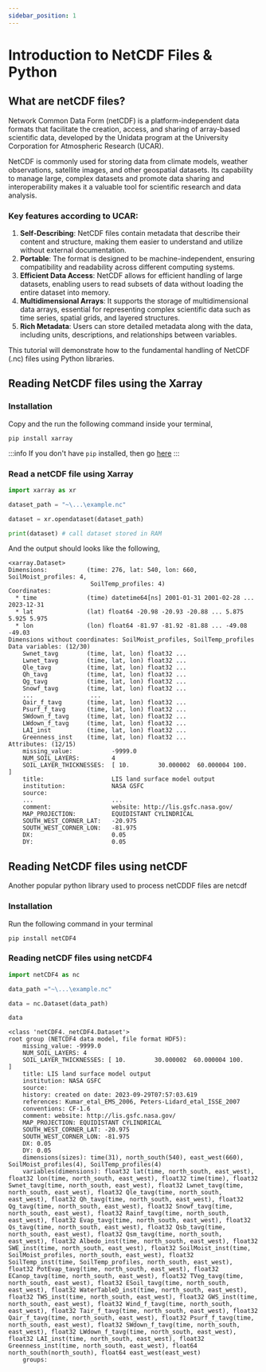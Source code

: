 ```yaml
---
sidebar_position: 1
---
```


# Introduction to NetCDF Files & Python 

## What are netCDF files?

Network Common Data Form (netCDF) is a platform-independent data formats that facilitate the creation, access, and sharing of array-based scientific data, developed by the Unidata program at the University Corporation for Atmospheric Research (UCAR). 

NetCDF is commonly used for storing data from climate models, weather observations, satellite images, and other geospatial datasets. Its capability to manage large, complex datasets and promote data sharing and interoperability makes it a valuable tool for scientific research and data analysis.


### Key features according to UCAR:
1. **Self-Describing**: NetCDF files contain metadata that describe their content and structure, making them easier to understand and utilize without external documentation.
2. **Portable**: The format is designed to be machine-independent, ensuring compatibility and readability across different computing systems.
3. **Efficient Data Access**: NetCDF allows for efficient handling of large datasets, enabling users to read subsets of data without loading the entire dataset into memory.
4. **Multidimensional Arrays**: It supports the storage of multidimensional data arrays, essential for representing complex scientific data such as time series, spatial grids, and layered structures.
5. **Rich Metadata**: Users can store detailed metadata along with the data, including units, descriptions, and relationships between variables.
   
This tutorial will demonstrate how to the fundamental handling of NetCDF (.nc) files using Python libraries.

## Reading NetCDF files using the Xarray

### Installation
Copy and the run the following command inside your terminal,
```terminal title="powershell"
pip install xarray
```
:::info
If you don't have `pip` installed, then go [here](https://pip.pypa.io/en/stable/installation/)
:::

### Read a netCDF file using Xarray

```python
import xarray as xr

dataset_path = "~\...\example.nc"

dataset = xr.opendataset(dataset_path)

print(dataset) # call dataset stored in RAM
```

And the output should looks like the following,

```terminal title="Python 3"
<xarray.Dataset>
Dimensions:           (time: 276, lat: 540, lon: 660, SoilMoist_profiles: 4,
                       SoilTemp_profiles: 4)
Coordinates:
  * time              (time) datetime64[ns] 2001-01-31 2001-02-28 ... 2023-12-31
  * lat               (lat) float64 -20.98 -20.93 -20.88 ... 5.875 5.925 5.975
  * lon               (lon) float64 -81.97 -81.92 -81.88 ... -49.08 -49.03
Dimensions without coordinates: SoilMoist_profiles, SoilTemp_profiles
Data variables: (12/30)
    Swnet_tavg        (time, lat, lon) float32 ...
    Lwnet_tavg        (time, lat, lon) float32 ...
    Qle_tavg          (time, lat, lon) float32 ...
    Qh_tavg           (time, lat, lon) float32 ...
    Qg_tavg           (time, lat, lon) float32 ...
    Snowf_tavg        (time, lat, lon) float32 ...
    ...                ...
    Qair_f_tavg       (time, lat, lon) float32 ...
    Psurf_f_tavg      (time, lat, lon) float32 ...
    SWdown_f_tavg     (time, lat, lon) float32 ...
    LWdown_f_tavg     (time, lat, lon) float32 ...
    LAI_inst          (time, lat, lon) float32 ...
    Greenness_inst    (time, lat, lon) float32 ...
Attributes: (12/15)
    missing_value:           -9999.0
    NUM_SOIL_LAYERS:         4
    SOIL_LAYER_THICKNESSES:  [ 10.        30.000002  60.000004 100.      ]
    title:                   LIS land surface model output
    institution:             NASA GSFC
    source:                  
    ...                      ...
    comment:                 website: http://lis.gsfc.nasa.gov/
    MAP_PROJECTION:          EQUIDISTANT CYLINDRICAL
    SOUTH_WEST_CORNER_LAT:   -20.975
    SOUTH_WEST_CORNER_LON:   -81.975
    DX:                      0.05
    DY:                      0.05

```

## Reading NetCDF files using netCDF
Another popular python library used to process netCDDF files are netcdf

### Installation 
Run the following command in your terminal
```terminal title="powershell"
pip install netCDF4
```
### Reading netCDF files using netCDF4

```python
import netCDF4 as nc

data_path ="~\...\example.nc"

data = nc.Dataset(data_path)

data
```

```terminal title="Python 3"
<class 'netCDF4._netCDF4.Dataset'>
root group (NETCDF4 data model, file format HDF5):
    missing_value: -9999.0
    NUM_SOIL_LAYERS: 4
    SOIL_LAYER_THICKNESSES: [ 10.        30.000002  60.000004 100.      ]
    title: LIS land surface model output
    institution: NASA GSFC
    source: 
    history: created on date: 2023-09-29T07:57:03.619
    references: Kumar_etal_EMS_2006, Peters-Lidard_etal_ISSE_2007
    conventions: CF-1.6
    comment: website: http://lis.gsfc.nasa.gov/
    MAP_PROJECTION: EQUIDISTANT CYLINDRICAL
    SOUTH_WEST_CORNER_LAT: -20.975
    SOUTH_WEST_CORNER_LON: -81.975
    DX: 0.05
    DY: 0.05
    dimensions(sizes): time(31), north_south(540), east_west(660), SoilMoist_profiles(4), SoilTemp_profiles(4)
    variables(dimensions): float32 lat(time, north_south, east_west), float32 lon(time, north_south, east_west), float32 time(time), float32 Swnet_tavg(time, north_south, east_west), float32 Lwnet_tavg(time, north_south, east_west), float32 Qle_tavg(time, north_south, east_west), float32 Qh_tavg(time, north_south, east_west), float32 Qg_tavg(time, north_south, east_west), float32 Snowf_tavg(time, north_south, east_west), float32 Rainf_tavg(time, north_south, east_west), float32 Evap_tavg(time, north_south, east_west), float32 Qs_tavg(time, north_south, east_west), float32 Qsb_tavg(time, north_south, east_west), float32 Qsm_tavg(time, north_south, east_west), float32 Albedo_inst(time, north_south, east_west), float32 SWE_inst(time, north_south, east_west), float32 SoilMoist_inst(time, SoilMoist_profiles, north_south, east_west), float32 SoilTemp_inst(time, SoilTemp_profiles, north_south, east_west), float32 PotEvap_tavg(time, north_south, east_west), float32 ECanop_tavg(time, north_south, east_west), float32 TVeg_tavg(time, north_south, east_west), float32 ESoil_tavg(time, north_south, east_west), float32 WaterTableD_inst(time, north_south, east_west), float32 TWS_inst(time, north_south, east_west), float32 GWS_inst(time, north_south, east_west), float32 Wind_f_tavg(time, north_south, east_west), float32 Tair_f_tavg(time, north_south, east_west), float32 Qair_f_tavg(time, north_south, east_west), float32 Psurf_f_tavg(time, north_south, east_west), float32 SWdown_f_tavg(time, north_south, east_west), float32 LWdown_f_tavg(time, north_south, east_west), float32 LAI_inst(time, north_south, east_west), float32 Greenness_inst(time, north_south, east_west), float64 north_south(north_south), float64 east_west(east_west)
    groups: 

```


